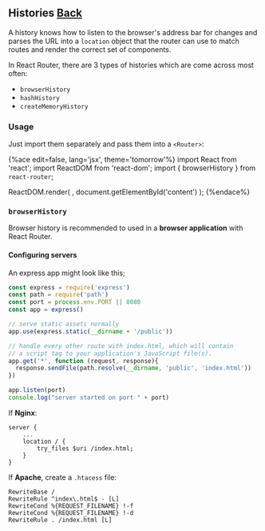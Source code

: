 ## Histories [Back](./../react_router.md)

A history knows how to listen to the browser's address bar for changes and parses the URL into a `location` object that the router can use to match routes and render the correct set of components.

In React Router, there are 3 types of histories which are come across most often:

- `browserHistory`
- `hashHistory`
- `createMemoryHistory`

### Usage

Just import them separately and pass them into a `<Router>`:

{%ace edit=false, lang='jsx', theme='tomorrow'%}
import React from 'react';
import ReactDOM from 'react-dom';
import { browserHistory } from `react-router`;

ReactDOM.render(
    <Router history={browserHistory} routes={routes}></Router>,
    document.getElementById('content')
);
{%endace%}

### `browserHistory`

Browser history is recommended to used in a **browser application** with React Router.

#### Configuring servers

An express app might look like this;

```js
const express = require('express')
const path = require('path')
const port = process.env.PORT || 8080
const app = express()

// serve static assets normally
app.use(express.static(__dirname + '/public'))

// handle every other route with index.html, which will contain
// a script tag to your application's JavaScript file(s).
app.get('*', function (request, response){
  response.sendFile(path.resolve(__dirname, 'public', 'index.html'))
})

app.listen(port)
console.log("server started on port " + port)
```

If **Nginx**:

```
server {
    ...
    location / {
        try_files $uri /index.html;
    }
}
```

If **Apache**, create a `.htacess` file:

```
RewriteBase /
RewriteRule ^index\.html$ - [L]
RewriteCond %{REQUEST_FILENAME} !-f
RewriteCond %{REQUEST_FILENAME} !-d
RewriteRule . /index.html [L]
```